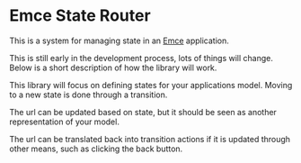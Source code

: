 # Emce State Router

This is a system for managing state in an [Emce](https://github.com/theima/emce) application.

This is still early in the development process, lots of things will change. Below is a short description of how the library will work. 

This library will focus on defining states for your applications model. Moving to a new state is done through a transition.

The url can be updated based on state, but it should be seen as another representation of your model.

The url can be translated back into transition actions if it is updated through other means, such as clicking the back button.
